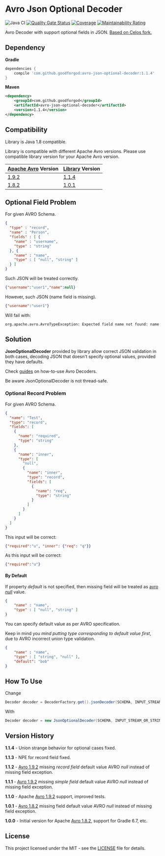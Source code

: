 # Avro Json Optional Decoder

![Java CI](https://github.com/GoodforGod/avro-json-optional-decoder/workflows/Java%20CI/badge.svg)
[![Quality Gate Status](https://sonarcloud.io/api/project_badges/measure?project=GoodforGod_avro-json-optional-decoder&metric=alert_status)](https://sonarcloud.io/dashboard?id=GoodforGod_avro-json-optional-decoder)
[![Coverage](https://sonarcloud.io/api/project_badges/measure?project=GoodforGod_avro-json-optional-decoder&metric=coverage)](https://sonarcloud.io/dashboard?id=GoodforGod_avro-json-optional-decoder)
[![Maintainability Rating](https://sonarcloud.io/api/project_badges/measure?project=GoodforGod_avro-json-optional-decoder&metric=sqale_rating)](https://sonarcloud.io/dashboard?id=GoodforGod_avro-json-optional-decoder)

Avro Decoder with support optional fields in JSON.
[Based on Celos fork.](https://github.com/Celos/avro-json-decoder)

## Dependency

**Gradle**
```groovy
dependencies {
    compile 'com.github.goodforgod:avro-json-optional-decoder:1.1.4'
}
```

**Maven**
```xml
<dependency>
    <groupId>com.github.goodforgod</groupId>
    <artifactId>avro-json-optional-decoder</artifactId>
    <version>1.1.4</version>
</dependency>
```

## Compatibility

Library is Java 1.8 compatible.

Library is compatible with different Apache Avro versions. Please use compatible library version for your Apache Avro version.

| [Apache Avro](https://mvnrepository.com/artifact/org.apache.avro/avro-compiler) Version | [Library](https://mvnrepository.com/artifact/com.github.goodforgod/avro-json-optional-decoder) Version |
| ---- | ---- |
| [1.9.2](https://mvnrepository.com/artifact/org.apache.avro/avro-compiler/1.9.2) | [1.1.4](https://mvnrepository.com/artifact/com.github.goodforgod/avro-json-optional-decoder/1.1.4) |
| [1.8.2](https://mvnrepository.com/artifact/org.apache.avro/avro-compiler/1.8.2) | [1.0.1](https://mvnrepository.com/artifact/com.github.goodforgod/avro-json-optional-decoder/1.0.1) |


## Optional Field Problem

For given AVRO Schema.
```json
{
  "type" : "record",
  "name" : "Person",
  "fields" : [ {
    "name" : "username",
    "type" : "string"
  }, {
    "name" : "name",
    "type" : [ "null", "string" ]
  } ]
}
```

Such JSON will be treated correctly.
```json
{"username":"user1","name":null}
```

However, such JSON (name field is missing).
```json
{"username":"user1"}
```

Will fail with:
```log
org.apache.avro.AvroTypeException: Expected field name not found: name
```

## Solution 

**JsonOptionalDecoder** provided by library allow correct JSON validation in both cases,
decoding JSON that doesn't specify optional values, provided they have defaults.

Check [guides](https://www.baeldung.com/java-apache-avro#2-deserialization) on how-to-use Avro Decoders.

Be aware JsonOptionalDecoder is not thread-safe.

### Optional Record Problem

For given AVRO Schema.
```json
{
  "name": "Test",
  "type": "record",
  "fields": [
    {
      "name": "required",
      "type": "string"
    },
    {
      "name": "inner",
      "type": [
        "null",
        {
          "name": "inner",
          "type": "record",
          "fields": [
            {
              "name": "req",
              "type": "string"
            }
          ]
        }
      ]
    }
  ]
}
```

This input will be correct:
```json
{"required":"u", "inner": {"req": "q"}}
```

As this input will be correct:
```json
{"required":"u"}
```

#### By Default

If property *default* is not specified, then missing field will be treated as [avro *null*](https://avro.apache.org/docs/1.9.2/spec.html#schema_primitive) value.

```json
{
    "name" : "name",
    "type" : [ "null", "string" ]
}
```

You can specify default value as per AVRO specification.

Keep in mind you *mind putting type corresponding to default value first*, due to AVRO incorrect union type validation.
```json
{
    "name" : "name",
    "type" : [ "string", "null" ],
    "default": "bob"
}
```

## How To Use

Change
```java
Decoder decoder = DecoderFactory.get().jsonDecoder(SCHEMA, INPUT_STREAM_OR_STRING);
```

With
```java
Decoder decoder = new JsonOptionalDecoder(SCHEMA, INPUT_STREAM_OR_STRING);
```

## Version History

**1.1.4** - Union strange behavior for optional cases fixed.

**1.1.3** - NPE for record field fixed.

**1.1.2** - [Avro 1.9.2](https://mvnrepository.com/artifact/org.apache.avro/avro-compiler/1.9.2) 
missing *record field* default value AVRO *null* instead of missing field exception.

**1.1.1** - [Avro 1.9.2](https://mvnrepository.com/artifact/org.apache.avro/avro-compiler/1.9.2) 
missing *simple field* default value AVRO *null* instead of missing field exception.

**1.1.0** - Apache [Avro 1.9.2](https://mvnrepository.com/artifact/org.apache.avro/avro-compiler/1.9.2) 
support, improved tests.

**1.0.1** - [Avro 1.8.2](https://mvnrepository.com/artifact/org.apache.avro/avro-compiler/1.8.2) 
missing field default value AVRO *null* instead of missing field exception.

**1.0.0** - Initial version for Apache [Avro 1.8.2](https://mvnrepository.com/artifact/org.apache.avro/avro-compiler/1.8.2), 
support for Gradle 6.7, etc.

## License

This project licensed under the MIT - see the [LICENSE](LICENSE) file for details.
